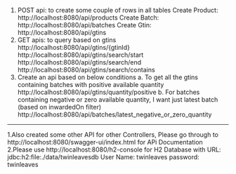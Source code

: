 
1. POST api: to create some couple of rows in all tables
     Create Product: http://localhost:8080/api/products
     Create Batch: http://localhost:8080/api/batches
     Create Gtin: http://localhost:8080/api/gtins
2. GET apis: to query based on gtins
     http://localhost:8080/api/gtins/{gtinId}
     http://localhost:8080/api/gtins/search/start
     http://localhost:8080/api/gtins/search/end
     http://localhost:8080/api/gtins/search/contains
3. Create an api based on below conditions
     a. To get all the gtins containing batches with positive available quantity
         http://localhost:8080/api/gtins/quantity/positive
     b. For batches containing negative or zero available quantity, I want just
        latest batch (based on inwardedOn filter)
         http://localhost:8080/api/batches/latest_negative_or_zero_quantity
-------------------------------------------------------------------------------------------------

1.Also created some other API for other Controllers, Please go through to http://localhost:8080/swagger-ui/index.html for APi Documentation
2.Please use http://localhost:8080/h2-console for H2 Database 
    with URL: jdbc:h2:file:./data/twinleavesdb
    User Name: twinleaves
    password: twinleaves
